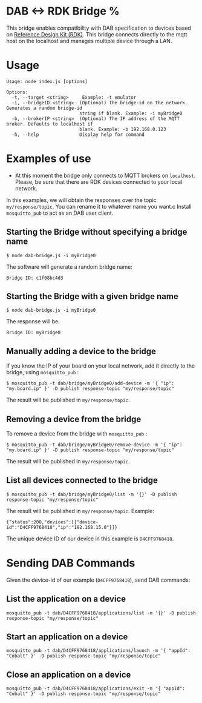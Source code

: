 # DAB <-> RDK Bridge %

This bridge enables compatibility with DAB specification to devices based on [Reference Design Kit (RDK)](https://rdkcentral.com/).
This bridge connects directly to the mqtt host on the localhost and manages multiple device through a LAN.

# Usage

```
Usage: node index.js [options]

Options:
  -t, --target <string>     Example: -t emulator
  -i, --bridgeID <string>  (Optional) The bridge-id on the network. Generates a random bridge-id
                           string if blank. Example: -i myBridge0
  -b, --brokerIP <string>  (Optional) The IP address of the MQTT broker. Defaults to localhost if
                           blank. Example: -b 192.168.0.123
  -h, --help               Display help for command
```

# Examples of use

- At this moment the bridge only connects to MQTT brokers on `localhost`.
  Please, be sure that there are RDK devices connected to your local network.

In this examples, we will obtain the responses over the topic `my/response/topic`. You can rename it to whatever name you want.c
Install `mosquitto_pub` to act as an DAB user client.

## Starting the Bridge without specifying a bridge name

```
$ node dab-bridge.js -i myBridge0
```

The software will generate a random bridge name:

```
Bridge ID: c1f08bc4d3
```

## Starting the Bridge with a given bridge name

```
$ node dab-bridge.js -i myBridge0
```

The response will be:

```
Bridge ID: myBridge0
```

## Manually adding a device to the bridge

If you know the IP of your board on your local network, add it directly to the bridge, using `mosquitto_pub` :

```
$ mosquitto_pub -t dab/bridge/myBridge0/add-device -m '{ "ip": "my.board.ip" }' -D publish response-topic "my/response/topic"
```

The result will be published in `my/response/topic`.

## Removing a device from the bridge

To remove a device from the bridge with `mosquitto_pub` :

```
$ mosquitto_pub -t dab/bridge/myBridge0/remove-device -m '{ "ip": "my.board.ip" }' -D publish response-topic "my/response/topic"
```

The result will be published in `my/response/topic`.

## List all devices connected to the bridge

```
$ mosquitto_pub -t dab/bridge/myBridge0/list -m '{}' -D publish response-topic "my/response/topic"
```

The result will be published in `my/response/topic`. Example:

```
{"status":200,"devices":[{"device-id":"D4CFF9768418","ip":"192.168.15.0"}]}
```

The unique device ID of our device in this example is `D4CFF9768418`.

# Sending DAB Commands

Given the device-id of our example (`D4CFF9768418`), send DAB commands:

## List the application on a device

```
mosquitto_pub -t dab/D4CFF9768418/applications/list -m '{}' -D publish response-topic "my/response/topic"
```

## Start an application on a device

```
mosquitto_pub -t dab/D4CFF9768418/applications/launch -m '{ "appId": "Cobalt" }' -D publish response-topic "my/response/topic"
```

## Close an application on a device

```
mosquitto_pub -t dab/D4CFF9768418/applications/exit -m '{ "appId": "Cobalt" }' -D publish response-topic "my/response/topic"
```
